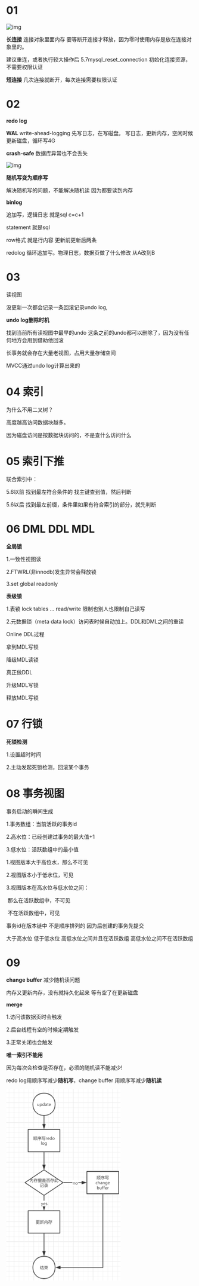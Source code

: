 # 01

 ![img](https://static001.geekbang.org/resource/image/0d/d9/0d2070e8f84c4801adbfa03bda1f98d9.png) 

**长连接**  连接对象里面内存 要等断开连接才释放，因为零时使用内存是放在连接对象里的。

建议重连，或者执行较大操作后 5.7mysql_reset_connection 初始化连接资源，不需要权限认证

**短连接** 几次连接就断开，每次连接需要权限认证

# 02

**redo log**

**WAL** write-ahead-logging 先写日志，在写磁盘。 写日志，更新内存，空闲时候更新磁盘，循环写4G

**crash-safe** 数据库异常也不会丢失

 ![img](https://static001.geekbang.org/resource/image/2e/be/2e5bff4910ec189fe1ee6e2ecc7b4bbe.png) 

**随机写变为顺序写**

解决随机写的问题，不能解决随机读 因为都要读到内存

**binlog** 

追加写，逻辑日志 就是sql c=c+1 

statement  就是sql

row格式 就是行内容 更新前更新后两条

redolog 循环追加写。物理日志，数据页做了什么修改  从A改到B

# 03

读视图

没更新一次都会记录一条回滚记录undo log,

**undo log删除时机**

找到当前所有读视图中最早的undo 这条之前的undo都可以删除了，因为没有任何地方会用到借助他回滚

长事务就会存在大量老视图，占用大量存储空间

MVCC通过undo log计算出来的



# 04 索引

为什么不用二叉树？

高度越高访问数据块越多。

因为磁盘访问是按数据块访问的，不是查什么访问什么

# 05 索引下推

联合索引中：

5.6以前 找到最左符合条件的 找主键查到值，然后判断

5.6以后 找到最左前缀，条件里如果有符合索引的部分，就先判断



# 06 DML DDL MDL

**全局锁**

1.一致性视图读  

2.FTWRL(非innodb)发生异常会释放锁

3.set global readonly

**表级锁**

1.表锁  lock tables … read/write 限制也别人也限制自己读写

2.元数据锁（meta data lock）访问表时候自动加上。DDL和DML之间的重读

Online DDL过程

拿到MDL写锁

降级MDL读锁

真正做DDL

升级MDL写锁

释放MDL写锁

# 07 行锁

**死锁检测**

1.设置超时时间

2.主动发起死锁检测，回滚某个事务

# 08 事务视图

事务启动的瞬间生成 

1.事务数组：当前活跃的事务id

2.高水位：已经创建过事务的最大值+1

3.低水位：活跃数组中的最小值



1.视图版本大于高位水，那么不可见

2.视图版本小于低水位，可见

3.视图版本在高水位与低水位之间：

​	那么在活跃数组中，不可见

​	不在活跃数组中，可见

事务id在版本链中 不是顺序排列的 因为后创建的事务先提交

大于高水位 低于低水位 高低水位之间并且在活跃数组 高低水位之间不在活跃数组



# 09

**change buffer** 减少随机读问题

内存又更新内存，没有就持久化起来 等有空了在更新磁盘

**merge**

1.访问该数据页时会触发

2.后台线程有空的时候定期触发

3.正常关闭也会触发

**唯一索引不能用**

因为每次会检查是否存在，必须的随机读不能减少!

redo log用顺序写减少**随机写**，change buffer 用顺序写减少**随机读**

<img src="../pic/1611581500258.png" alt="1611581500258" style="zoom:50%;" />